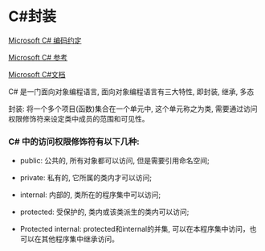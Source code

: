 # C#封装

[Microsoft C# 编码约定](https://learn.microsoft.com/zh-cn/dotnet/csharp/fundamentals/coding-style/coding-conventions)

[Microsoft C# 参考](https://learn.microsoft.com/zh-cn/previous-versions/visualstudio/visual-studio-2012/618ayhy6(v=vs.110))

[Microsoft C#文档](https://learn.microsoft.com/zh-cn/dotnet/csharp/)

C# 是一门面向对象编程语言, 面向对象编程语言有三大特性, 即封装, 继承, 多态

封装: 将一个多个项目(函数)集合在一个单元中, 这个单元称之为类, 需要通过访问权限修饰符来设定类中成员的范围和可见性。

### C# 中的访问权限修饰符有以下几种: 

- public: 公共的, 所有对象都可以访问, 但是需要引用命名空间;
- private: 私有的, 它所属的类内才可以访问;
- internal: 内部的, 类所在的程序集中可以访问;

- protected: 受保护的, 类内或该类派生的类内可以访问;

- Protected internal: protected和internal的并集, 可以在本程序集中访问，也可以在其他程序集中继承访问。

  

